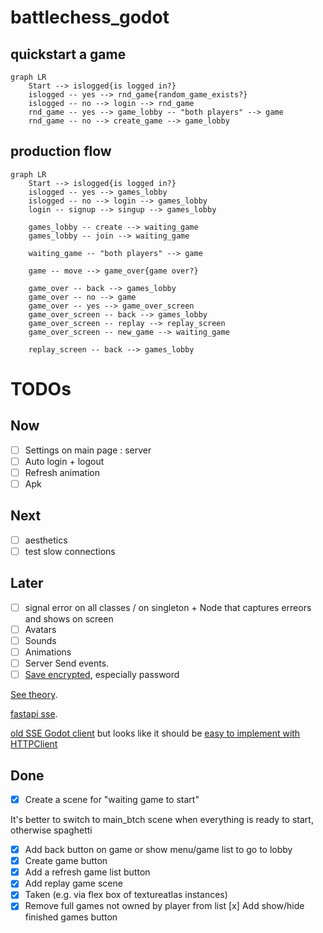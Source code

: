 # battlechess_godot

## quickstart a game

```mermaid
graph LR
    Start --> islogged{is logged in?}
    islogged -- yes --> rnd_game{random_game_exists?}
    islogged -- no --> login --> rnd_game
    rnd_game -- yes --> game_lobby -- "both players" --> game
    rnd_game -- no --> create_game --> game_lobby
```

## production flow

```mermaid
graph LR
    Start --> islogged{is logged in?}
    islogged -- yes --> games_lobby
    islogged -- no --> login --> games_lobby
    login -- signup --> singup --> games_lobby

    games_lobby -- create --> waiting_game
    games_lobby -- join --> waiting_game

    waiting_game -- "both players" --> game

    game -- move --> game_over{game over?}

    game_over -- back --> games_lobby
    game_over -- no --> game
    game_over -- yes --> game_over_screen
    game_over_screen -- back --> games_lobby
    game_over_screen -- replay --> replay_screen
    game_over_screen -- new_game --> waiting_game

    replay_screen -- back --> games_lobby
```

# TODOs

## Now
- [ ] Settings on main page : server
- [ ] Auto login + logout
- [ ] Refresh animation
- [ ] Apk

## Next
- [ ] aesthetics
- [ ] test slow connections

## Later
- [ ] signal error on all classes / on singleton + Node that captures erreors and shows on screen
- [ ] Avatars
- [ ] Sounds
- [ ] Animations
- [ ] Server Send events.
- [ ] [Save encrypted](https://docs.huihoo.com/godotengine/godot-docs/godot/tutorials/engine/encrypting_save_games.html), especially password

[See theory](https://www.pubnub.com/guides/server-sent-events/).

[fastapi sse](https://sysid.github.io/server-sent-events/).

[old SSE Godot client](https://github.com/WolfgangSenff/HTTPSSEClient/tree/master) but looks like
it should be [easy to implement with HTTPClient](https://github.com/godotengine/godot/issues/26238#issuecomment-466819999)

## Done

- [x] Create a scene for "waiting game to start"

It's better to switch to main_btch scene when everything is ready to start, otherwise spaghetti

- [x] Add back button on game or show menu/game list to go to lobby
- [x] Create game button
- [x] Add a refresh game list button
- [x] Add replay game scene
- [x] Taken (e.g. via flex box of textureatlas instances)
- [x] Remove full games not owned by player from list
[x] Add show/hide finished games button
